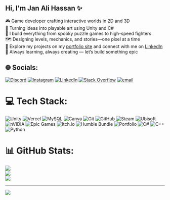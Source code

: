 
## Hi, I'm Jan Ali Hassan ✨
🎮 Game developer crafting interactive worlds in 2D and 3D </br>
🧩 Turning ideas into playable art using Unity and C# </br>
🌟 I build everything from spooky puzzle games to high-speed fighters </br>
🗺️ Designing levels, mechanics, and stories—one pixel at a time </br>
💼 Explore my projects on my [portfolio site](https://janali-17-portfolio.vercel.app/) and connect with me on [LinkedIn](https://www.linkedin.com/in/janali17/) </br>
🧭 Always learning, always creating — let’s build something epic </br>



## 🌐 Socials:
[![Discord](https://img.shields.io/badge/Discord-%237289DA.svg?logo=discord&logoColor=white)](https://discord.gg/sam_no_17) [![Instagram](https://img.shields.io/badge/Instagram-%23E4405F.svg?logo=Instagram&logoColor=white)](https://instagram.com/jan_ali_17) [![LinkedIn](https://img.shields.io/badge/LinkedIn-%230077B5.svg?logo=linkedin&logoColor=white)](https://linkedin.com/in/janali-17) [![Stack Overflow](https://img.shields.io/badge/-Stackoverflow-FE7A16?logo=stack-overflow&logoColor=white)](https://stackoverflow.com/users/26036305) [![email](https://img.shields.io/badge/Email-D14836?logo=gmail&logoColor=white)](mailto:janali662211@gmail.com) 

# 💻 Tech Stack:
![Unity](https://img.shields.io/badge/unity-%23000000.svg?style=for-the-badge&logo=unity&logoColor=white) ![Vercel](https://img.shields.io/badge/vercel-%23000000.svg?style=for-the-badge&logo=vercel&logoColor=white) ![MySQL](https://img.shields.io/badge/mysql-4479A1.svg?style=for-the-badge&logo=mysql&logoColor=white) ![Canva](https://img.shields.io/badge/Canva-%2300C4CC.svg?style=for-the-badge&logo=Canva&logoColor=white) ![Git](https://img.shields.io/badge/git-%23F05033.svg?style=for-the-badge&logo=git&logoColor=white) ![GitHub](https://img.shields.io/badge/github-%23121011.svg?style=for-the-badge&logo=github&logoColor=white) ![Steam](https://img.shields.io/badge/steam-%23000000.svg?style=for-the-badge&logo=steam&logoColor=white) ![Ubisoft](https://img.shields.io/badge/Ubisoft-%23F5F5F5.svg?style=for-the-badge&logo=Ubisoft&logoColor=black) ![nVIDIA](https://img.shields.io/badge/nVIDIA-%2376B900.svg?style=for-the-badge&logo=nVIDIA&logoColor=white) ![Epic Games](https://img.shields.io/badge/epicgames-%23313131.svg?style=for-the-badge&logo=epicgames&logoColor=white) ![Itch.io](https://img.shields.io/badge/Itch-%23FF0B34.svg?style=for-the-badge&logo=Itch.io&logoColor=white) ![Humble Bundle](https://img.shields.io/badge/HumbleBundle-%23494F5C.svg?style=for-the-badge&logo=HumbleBundle&logoColor=white) ![Portfolio](https://img.shields.io/badge/Portfolio-%23000000.svg?style=for-the-badge&logo=firefox&logoColor=#FF7139) ![C#](https://img.shields.io/badge/c%23-%23239120.svg?style=for-the-badge&logo=csharp&logoColor=white) ![C++](https://img.shields.io/badge/c++-%2300599C.svg?style=for-the-badge&logo=c%2B%2B&logoColor=white) ![Python](https://img.shields.io/badge/python-3670A0?style=for-the-badge&logo=python&logoColor=ffdd54)
# 📊 GitHub Stats:
![](https://github-readme-stats.vercel.app/api?username=janali-17&theme=merko&hide_border=false&include_all_commits=true&count_private=true)<br/>
![](https://nirzak-streak-stats.vercel.app/?user=janali-17&theme=merko&hide_border=false)<br/>
![](https://github-readme-stats.vercel.app/api/top-langs/?username=janali-17&theme=merko&hide_border=false&include_all_commits=true&count_private=true&layout=compact)

---
[![](https://visitcount.itsvg.in/api?id=janali-17&icon=0&color=0)](https://visitcount.itsvg.in)

<!-- Proudly created with GPRM ( https://gprm.itsvg.in ) -->

